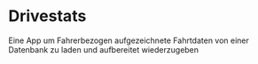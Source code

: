 # Drivestats
Eine App um Fahrerbezogen aufgezeichnete Fahrtdaten von einer Datenbank zu laden und aufbereitet wiederzugeben
